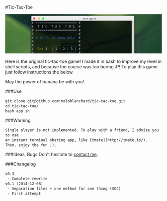 #Tic-Tac-Toe

![Banner](banner.jpg "Tic-Tac-Toe")

Here is the original tic-tac-toe game! I made it in bash to improve my level
in shell scripts, and because the course was too boring :P! To play this game 
just follow instructions the below.

May the power of banana be with you!


###Use
```
git clone git@github.com:maloblanchard/tic-tac-toe.git
cd tic-tac-toe/
bash app.sh
```

###Warning
```
Single player is not implemented. To play with a friend, I advize you to use 
an instant terminal sharing app, like [tmate](http://tmate.io/). 
Then, enjoy the fun ;).
```

###Ideas, Bugs
Don't hesitate to [contact me](http://maloblanchard.com/contact).


###Changelog
```
v0.3
 - Complete rewrite
v0.1 (2014-12-08)
 - Separation files + one method for one thing (SOC)
 - First attempt
```
